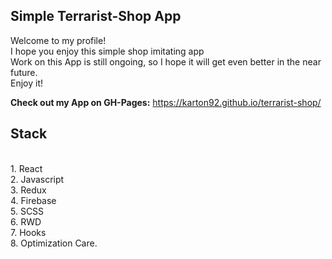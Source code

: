 <h2>Simple Terrarist-Shop App</h2>

Welcome to my profile!<br>
I hope you enjoy this simple shop imitating app<br>
Work on this App is still ongoing, so I hope it will get even better in the near future.<br>
Enjoy it!<br>

<p><strong>Check out my App on GH-Pages:</strong> <a href="https://karton92.github.io/terrarist-shop/" target="_blank">https://karton92.github.io/terrarist-shop/</a></p>

<h2>Stack</h2><br>
1. React<br>
2. Javascript<br>
3. Redux<br>
4. Firebase<br>
5. SCSS<br>
6. RWD<br>
7. Hooks<br>
8. Optimization Care.<br>
